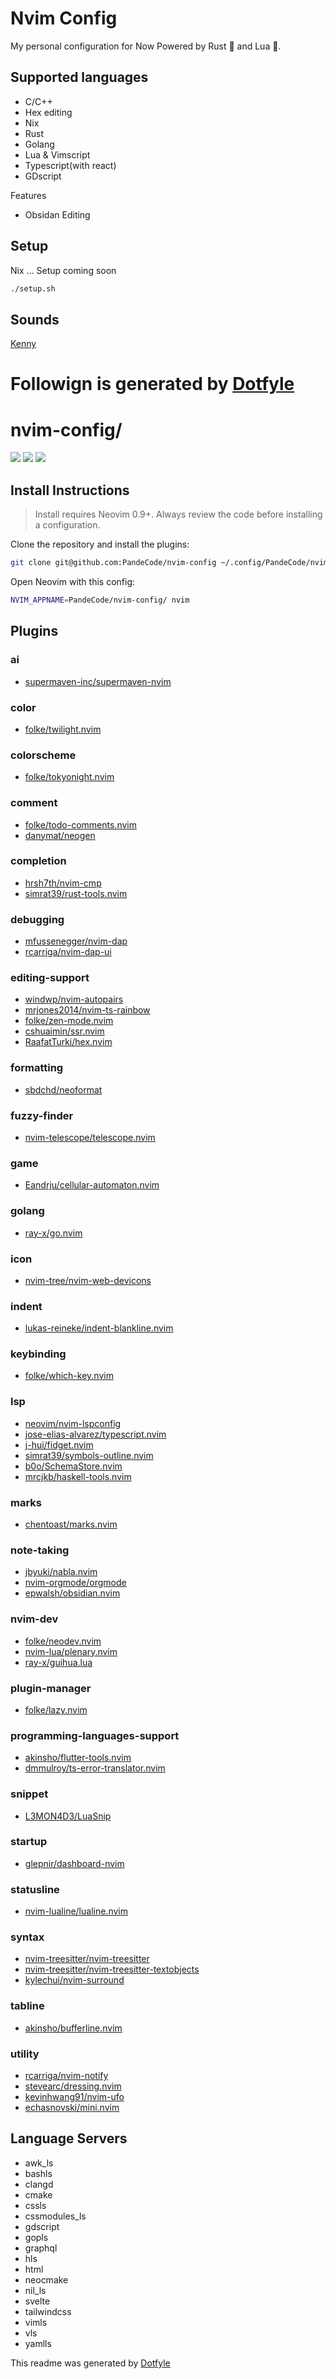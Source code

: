 # Nvim Config

My personal configuration for
Now Powered by Rust 🦀 and Lua 🌙.

## Supported languages

- C/C++
- Hex editing
- Nix
- Rust
- Golang
- Lua & Vimscript
- Typescript(with react)
- GDscript

Features

- Obsidan Editing

## Setup

Nix ... Setup coming soon

```bash
./setup.sh
```

## Sounds
[Kenny](https://www.kenney.nl/assets/interface-sounds)

# Followign is generated by [Dotfyle](https://dotfyle.com)

# nvim-config/

<a href="https://dotfyle.com/PandeCode/nvim-config"><img src="https://dotfyle.com/PandeCode/nvim-config/badges/plugins?style=flat" /></a>
<a href="https://dotfyle.com/PandeCode/nvim-config"><img src="https://dotfyle.com/PandeCode/nvim-config/badges/leaderkey?style=flat" /></a>
<a href="https://dotfyle.com/PandeCode/nvim-config"><img src="https://dotfyle.com/PandeCode/nvim-config/badges/plugin-manager?style=flat" /></a>


## Install Instructions

 > Install requires Neovim 0.9+. Always review the code before installing a configuration.

Clone the repository and install the plugins:

```sh
git clone git@github.com:PandeCode/nvim-config ~/.config/PandeCode/nvim-config
```

Open Neovim with this config:

```sh
NVIM_APPNAME=PandeCode/nvim-config/ nvim
```

## Plugins

### ai

+ [supermaven-inc/supermaven-nvim](https://dotfyle.com/plugins/supermaven-inc/supermaven-nvim)
### color

+ [folke/twilight.nvim](https://dotfyle.com/plugins/folke/twilight.nvim)
### colorscheme

+ [folke/tokyonight.nvim](https://dotfyle.com/plugins/folke/tokyonight.nvim)
### comment

+ [folke/todo-comments.nvim](https://dotfyle.com/plugins/folke/todo-comments.nvim)
+ [danymat/neogen](https://dotfyle.com/plugins/danymat/neogen)
### completion

+ [hrsh7th/nvim-cmp](https://dotfyle.com/plugins/hrsh7th/nvim-cmp)
+ [simrat39/rust-tools.nvim](https://dotfyle.com/plugins/simrat39/rust-tools.nvim)
### debugging

+ [mfussenegger/nvim-dap](https://dotfyle.com/plugins/mfussenegger/nvim-dap)
+ [rcarriga/nvim-dap-ui](https://dotfyle.com/plugins/rcarriga/nvim-dap-ui)
### editing-support

+ [windwp/nvim-autopairs](https://dotfyle.com/plugins/windwp/nvim-autopairs)
+ [mrjones2014/nvim-ts-rainbow](https://dotfyle.com/plugins/mrjones2014/nvim-ts-rainbow)
+ [folke/zen-mode.nvim](https://dotfyle.com/plugins/folke/zen-mode.nvim)
+ [cshuaimin/ssr.nvim](https://dotfyle.com/plugins/cshuaimin/ssr.nvim)
+ [RaafatTurki/hex.nvim](https://dotfyle.com/plugins/RaafatTurki/hex.nvim)
### formatting

+ [sbdchd/neoformat](https://dotfyle.com/plugins/sbdchd/neoformat)
### fuzzy-finder

+ [nvim-telescope/telescope.nvim](https://dotfyle.com/plugins/nvim-telescope/telescope.nvim)
### game

+ [Eandrju/cellular-automaton.nvim](https://dotfyle.com/plugins/Eandrju/cellular-automaton.nvim)
### golang

+ [ray-x/go.nvim](https://dotfyle.com/plugins/ray-x/go.nvim)
### icon

+ [nvim-tree/nvim-web-devicons](https://dotfyle.com/plugins/nvim-tree/nvim-web-devicons)
### indent

+ [lukas-reineke/indent-blankline.nvim](https://dotfyle.com/plugins/lukas-reineke/indent-blankline.nvim)
### keybinding

+ [folke/which-key.nvim](https://dotfyle.com/plugins/folke/which-key.nvim)
### lsp

+ [neovim/nvim-lspconfig](https://dotfyle.com/plugins/neovim/nvim-lspconfig)
+ [jose-elias-alvarez/typescript.nvim](https://dotfyle.com/plugins/jose-elias-alvarez/typescript.nvim)
+ [j-hui/fidget.nvim](https://dotfyle.com/plugins/j-hui/fidget.nvim)
+ [simrat39/symbols-outline.nvim](https://dotfyle.com/plugins/simrat39/symbols-outline.nvim)
+ [b0o/SchemaStore.nvim](https://dotfyle.com/plugins/b0o/SchemaStore.nvim)
+ [mrcjkb/haskell-tools.nvim](https://dotfyle.com/plugins/mrcjkb/haskell-tools.nvim)
### marks

+ [chentoast/marks.nvim](https://dotfyle.com/plugins/chentoast/marks.nvim)
### note-taking

+ [jbyuki/nabla.nvim](https://dotfyle.com/plugins/jbyuki/nabla.nvim)
+ [nvim-orgmode/orgmode](https://dotfyle.com/plugins/nvim-orgmode/orgmode)
+ [epwalsh/obsidian.nvim](https://dotfyle.com/plugins/epwalsh/obsidian.nvim)
### nvim-dev

+ [folke/neodev.nvim](https://dotfyle.com/plugins/folke/neodev.nvim)
+ [nvim-lua/plenary.nvim](https://dotfyle.com/plugins/nvim-lua/plenary.nvim)
+ [ray-x/guihua.lua](https://dotfyle.com/plugins/ray-x/guihua.lua)
### plugin-manager

+ [folke/lazy.nvim](https://dotfyle.com/plugins/folke/lazy.nvim)
### programming-languages-support

+ [akinsho/flutter-tools.nvim](https://dotfyle.com/plugins/akinsho/flutter-tools.nvim)
+ [dmmulroy/ts-error-translator.nvim](https://dotfyle.com/plugins/dmmulroy/ts-error-translator.nvim)
### snippet

+ [L3MON4D3/LuaSnip](https://dotfyle.com/plugins/L3MON4D3/LuaSnip)
### startup

+ [glepnir/dashboard-nvim](https://dotfyle.com/plugins/glepnir/dashboard-nvim)
### statusline

+ [nvim-lualine/lualine.nvim](https://dotfyle.com/plugins/nvim-lualine/lualine.nvim)
### syntax

+ [nvim-treesitter/nvim-treesitter](https://dotfyle.com/plugins/nvim-treesitter/nvim-treesitter)
+ [nvim-treesitter/nvim-treesitter-textobjects](https://dotfyle.com/plugins/nvim-treesitter/nvim-treesitter-textobjects)
+ [kylechui/nvim-surround](https://dotfyle.com/plugins/kylechui/nvim-surround)
### tabline

+ [akinsho/bufferline.nvim](https://dotfyle.com/plugins/akinsho/bufferline.nvim)
### utility

+ [rcarriga/nvim-notify](https://dotfyle.com/plugins/rcarriga/nvim-notify)
+ [stevearc/dressing.nvim](https://dotfyle.com/plugins/stevearc/dressing.nvim)
+ [kevinhwang91/nvim-ufo](https://dotfyle.com/plugins/kevinhwang91/nvim-ufo)
+ [echasnovski/mini.nvim](https://dotfyle.com/plugins/echasnovski/mini.nvim)
## Language Servers

+ awk_ls
+ bashls
+ clangd
+ cmake
+ cssls
+ cssmodules_ls
+ gdscript
+ gopls
+ graphql
+ hls
+ html
+ neocmake
+ nil_ls
+ svelte
+ tailwindcss
+ vimls
+ vls
+ yamlls


 This readme was generated by [Dotfyle](https://dotfyle.com)
